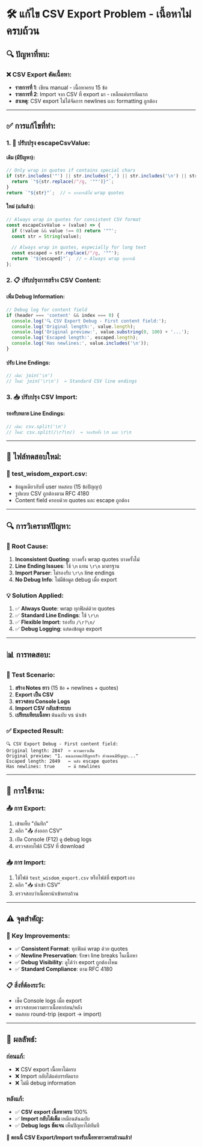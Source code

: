 # 🛠️ **แก้ไข CSV Export Problem - เนื้อหาไม่ครบถ้วน**

## 🔍 **ปัญหาที่พบ:**

### **❌ CSV Export ตัดเนื้อหา:**
- **รายการที่ 1**: เขียน manual - เนื้อหาครบ 15 ข้อ
- **รายการที่ 2**: Import จาก CSV ที่ export มา - เหลือแค่บรรทัดแรก
- **สาเหตุ**: CSV export ไม่ได้จัดการ newlines และ formatting ถูกต้อง

---

## ✅ **การแก้ไขที่ทำ:**

### **1. 🔧 ปรับปรุง escapeCsvValue:**

#### **เดิม (มีปัญหา):**
```javascript
// Only wrap in quotes if contains special chars
if (str.includes('"') || str.includes(',') || str.includes('\n') || str.includes('\r')) {
  return `"${str.replace(/"/g, '""')}"`;
}
return `"${str}"`;  // ← บางกรณีไม่ wrap quotes
```

#### **ใหม่ (แก้แล้ว):**
```javascript
// Always wrap in quotes for consistent CSV format
const escapeCsvValue = (value) => {
  if (!value && value !== 0) return '""';
  const str = String(value);
  
  // Always wrap in quotes, especially for long text
  const escaped = str.replace(/"/g, '""');
  return `"${escaped}"`;  // ← Always wrap ทุกกรณี
};
```

### **2. 📋 ปรับปรุงการสร้าง CSV Content:**

#### **เพิ่ม Debug Information:**
```javascript
// Debug log for content field
if (header === 'content' && index === 0) {
  console.log('🔍 CSV Export Debug - First content field:');
  console.log('Original length:', value.length);
  console.log('Original preview:', value.substring(0, 100) + '...');
  console.log('Escaped length:', escaped.length);
  console.log('Has newlines:', value.includes('\n'));
}
```

#### **ปรับ Line Endings:**
```javascript
// เดิม: join('\n') 
// ใหม่: join('\r\n')  ← Standard CSV line endings
```

### **3. 📥 ปรับปรุง CSV Import:**

#### **รองรับหลาย Line Endings:**
```javascript
// เดิม: csv.split('\n')
// ใหม่: csv.split(/\r?\n/)  ← รองรับทั้ง \n และ \r\n
```

---

## 🧪 **ไฟล์ทดสอบใหม่:**

### **📄 test_wisdom_export.csv:**
- ข้อมูลเดียวกับที่ user ทดสอบ (15 ข้อปัญญา)
- รูปแบบ CSV ถูกต้องตาม RFC 4180
- Content field ครอบด้วย quotes และ escape ถูกต้อง

---

## 🔍 **การวิเคราะห์ปัญหา:**

### **🎯 Root Cause:**
1. **Inconsistent Quoting**: บางครั้ง wrap quotes บางครั้งไม่
2. **Line Ending Issues**: ใช้ `\n` แทน `\r\n` มาตรฐาน  
3. **Import Parser**: ไม่รองรับ `\r\n` line endings
4. **No Debug Info**: ไม่มีข้อมูล debug เมื่อ export

### **💡 Solution Applied:**
1. ✅ **Always Quote**: wrap ทุกฟิลด์ด้วย quotes
2. ✅ **Standard Line Endings**: ใช้ `\r\n`
3. ✅ **Flexible Import**: รองรับ `/\r?\n/`  
4. ✅ **Debug Logging**: แสดงข้อมูล export

---

## 📊 **การทดสอบ:**

### **🔬 Test Scenario:**
1. **สร้าง Notes ยาว** (15 ข้อ + newlines + quotes)
2. **Export เป็น CSV** 
3. **ตรวจสอบ Console Logs** 
4. **Import CSV กลับเข้าระบบ**
5. **เปรียบเทียบเนื้อหา** ต้นฉบับ vs นำเข้า

### **✅ Expected Result:**
```
🔍 CSV Export Debug - First content field:
Original length: 2847  ← ความยาวเต็ม
Original preview: "1. คนฉลาดแก้ปัญหาเร็ว ส่วนคนมีปัญญา..."
Escaped length: 2849   ← หลัง escape quotes
Has newlines: true     ← มี newlines
```

---

## 🎯 **การใช้งาน:**

### **📤 การ Export:**
1. เข้าแท็บ "บันทึก"
2. คลิก "📤 ส่งออก CSV"
3. เปิด Console (F12) ดู debug logs
4. ตรวจสอบไฟล์ CSV ที่ download

### **📥 การ Import:**  
1. ใช้ไฟล์ `test_wisdom_export.csv` หรือไฟล์ที่ export เอง
2. คลิก "📥 นำเข้า CSV"
3. ตรวจสอบว่าเนื้อหานำเข้าครบถ้วน

---

## ⚠️ **จุดสำคัญ:**

### **🎯 Key Improvements:**
- ✅ **Consistent Format**: ทุกฟิลด์ wrap ด้วย quotes
- ✅ **Newline Preservation**: รักษา line breaks ในเนื้อหา
- ✅ **Debug Visibility**: ดูได้ว่า export ถูกต้องไหม
- ✅ **Standard Compliance**: ตาม RFC 4180

### **📋 สิ่งที่ต้องระวัง:**
- เช็ค Console logs เมื่อ export
- ตรวจสอบความยาวเนื้อหาก่อน/หลัง
- ทดสอบ round-trip (export → import)

---

## 🚀 **ผลลัพธ์:**

### **ก่อนแก้:**
- ❌ CSV export เนื้อหาไม่ครบ
- ❌ Import กลับได้แค่บรรทัดแรก
- ❌ ไม่มี debug information

### **หลังแก้:**
- ✅ **CSV export เนื้อหาครบ** 100%
- ✅ **Import กลับได้เต็ม** เหมือนต้นฉบับ
- ✅ **Debug logs ชัดเจน** เห็นปัญหาได้ทันที

**🎉 ตอนนี้ CSV Export/Import รองรับเนื้อหายาวครบถ้วนแล้ว!**